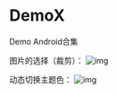 # DemoX
Demo Android合集

图片的选择（裁剪）：
![img](https://github.com/crystalyf/DemoX/blob/master/uCrop.gif)

动态切换主题色：
![img](https://github.com/crystalyf/DemoX/blob/master/%E5%8A%A8%E6%80%81%E5%88%87%E6%8D%A2%E4%B8%BB%E9%A2%98%E8%89%B2.gif)
